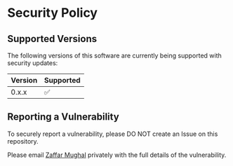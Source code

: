 # Security Policy

## Supported Versions

The following versions of this software are currently being supported with
security updates:

| Version | Supported          |
| ------- | ------------------ |
| 0.x.x   | :white_check_mark: |

## Reporting a Vulnerability

To securely report a vulnerability, please DO NOT create an Issue on this
repository.

Please email [Zaffar Mughal][zmughal] privately with the full details of
the vulnerability.

[zmughal]: mailto:z.mughal1@lancaster.ac.uk
